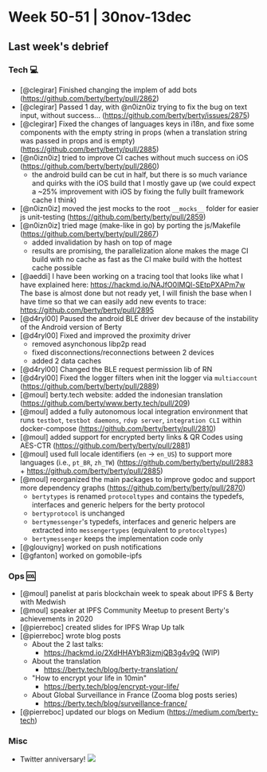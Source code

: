 # Week 50-51 | 30nov-13dec

## Last week's debrief

### Tech :computer:

* [@clegirar] Finished changing the implem of add bots (https://github.com/berty/berty/pull/2862)
* [@clegirar] Passed 1 day, with @n0izn0iz trying to fix the bug on text input, without success... (https://github.com/berty/berty/issues/2875)
* [@clegirar] Fixed the changes of languages keys in i18n, and fixe some components with the empty string in props (when a translation string was passed in props and is empty) (https://github.com/berty/berty/pull/2885)
* [@n0izn0iz] tried to improve CI caches without much success on iOS (https://github.com/berty/berty/pull/2860)
  * the android build can be cut in half, but there is so much variance and quirks with the iOS build that I mostly gave up (we could expect a ~25% improvement with iOS by fixing the fully built framework cache I think)
* [@n0izn0iz] moved the jest mocks to the root `__mocks__` folder for easier js unit-testing (https://github.com/berty/berty/pull/2859)
* [@n0izn0iz] tried mage (make-like in go) by porting the js/Makefile (https://github.com/berty/berty/pull/2867)
  * added invalidation by hash on top of mage
  * results are promising, the parallelization alone makes the mage CI build with no cache as fast as the CI make build with the hottest cache possible
* [@aeddi] I have been working on a tracing tool that looks like what I have explained here: https://hackmd.io/NAJfO0IMQl-SEtpPXAPm7w
The base is almost done but not ready yet, I will finish the base when I have time so that we can easily add new events to trace: https://github.com/berty/berty/pull/2895
* [@d4ryl00] Paused the android BLE driver dev because of the instability of the Android version of Berty
* [@d4ryl00] Fixed and improved the proximity driver
    * removed asynchonous libp2p read
    * fixed disconnections/reconnections between 2 devices
    * added 2 data caches
* [@d4ryl00] Changed the BLE request permission lib of RN
* [@d4ryl00] Fixed the logger filters when init the logger via `multiaccount` (https://github.com/berty/berty/pull/2889)
* [@moul] berty.tech website: added the indonesian translation (https://github.com/berty/www.berty.tech/pull/209)
* [@moul] added a fully autonomous local integration environment that runs `testbot`, `testbot daemons`, `rdvp server`, `integration CLI` within docker-compose (https://github.com/berty/berty/pull/2810)
* [@moul] added support for encrypted berty links & QR Codes using AES-CTR (https://github.com/berty/berty/pull/2881)
* [@moul] used full locale identifiers (`en` -> `en_US`) to support more languages (i.e., `pt_BR`, `zh_TW`) (https://github.com/berty/berty/pull/2883 + https://github.com/berty/berty/pull/2885)
* [@moul] reorganized the main packages to improve godoc and support more dependency graphs (https://github.com/berty/berty/pull/2870)
    * `bertytypes` is renamed `protocoltypes` and contains the typedefs, interfaces and generic helpers for the berty protocol
    * `bertyprotocol` is unchanged
    * `bertymessenger`'s typedefs, interfaces and generic helpers are extracted into `messengertypes` (equivalent to `protocoltypes`)
    * `bertymessenger` keeps the implementation code only
* [@glouvigny] worked on push notifications
* [@gfanton] worked on gomobile-ipfs

### Ops :cool:

* [@moul] panelist at paris blockchain week to speak about IPFS & Berty with Medwish
* [@moul] speaker at IPFS Community Meetup to present Berty's achievements in 2020
* [@pierreboc] created slides for IPFS Wrap Up talk
* [@pierreboc] wrote blog posts
    * About the 2 last talks:
        * https://hackmd.io/2XdHHAYbR3izmjQB3g4v9Q (WIP)
    * About the translation 
        * https://berty.tech/blog/berty-translation/
    * "How to encrypt your life in 10min"
        * https://berty.tech/blog/encrypt-your-life/
    * About Global Surveillance in France (Zooma blog posts series)
        * https://berty.tech/blog/surveillance-france/
* [@pierreboc] updated our blogs on Medium (https://medium.com/berty-tech)


### Misc

* Twitter anniversary! 
![](https://hackmd.io/_uploads/H1bChoE2D.png)
